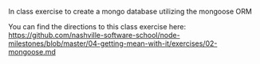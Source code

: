 In class exercise to create a mongo database utilizing the mongoose ORM

You can find the directions to this class exercise here:
https://github.com/nashville-software-school/node-milestones/blob/master/04-getting-mean-with-it/exercises/02-mongoose.md

